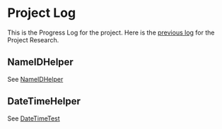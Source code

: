# Project Log

This is the Progress Log for the project. Here is the [previous log](https://github.com/Ben10164/CPSC325-Research/blob/main/ProgressLog.md) for the Project Research.

## NameIDHelper

See [NameIDHelper](NameIDHelper.ipynb)

## DateTimeHelper

See [DateTimeTest](DateTimeTest.ipynb)
